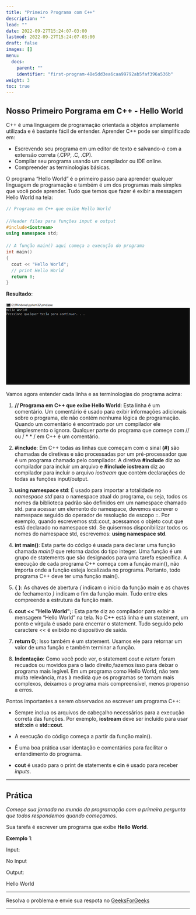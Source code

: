 ```yaml
---
title: "Primeiro Programa com C++"
description: ""
lead: ""
date: 2022-09-27T15:24:07-03:00
lastmod: 2022-09-27T15:24:07-03:00
draft: false
images: []
menu:
  docs:
    parent: ""
    identifier: "first-program-48e5dd3ea6caa99792ab5faf396a536b"
weight: 3
toc: true
---
```

## Nosso Primeiro Porgrama em C++ - Hello World

C++ é uma linguagem de programação orientada a objetos amplamente utilizada e é bastante fácil de entender. Aprender C++ pode ser simplificado em:

- Escrevendo seu programa em um editor de texto e salvando-o com a extensão correta (.CPP, .C, .CP).
- Compilar seu programa usando um compilador ou IDE online.
- Compreender as terminologias básicas.

O programa “Hello World” é o primeiro passo para aprender qualquer linguagem de programação e também é um dos programas mais simples que você pode aprender. Tudo que temos que fazer é exibir a messagem Hello World na tela: 

```c++
// Programa em C++ que exibe Hello World

//Header files para funções input e output
#include<iostream>
using namespace std;

// A função main() aqui começa a execução do programa 
int main()
{
  cout << "Hello World";
  // print Hello World
  return 0;
}
```
__Resultado__:

![img](./hello.png)

Vamos agora entender cada linha e as terminologias do programa acima:

1. __// Programa em C++ que exibe Hello World__: Esta linha é um comentário. Um comentário é usado para exibir informações adicionais sobre o programa, ele não contém nenhuma lógica de programação. Quando um comentário é encontrado por um compilador ele simplesmento o ignora. Qualquer parte do programa que começe com // ou / * * / em C++ é um comentário.
 
2. __#include__: Em C++ todas as linhas que começam com o sinal __(#)__ são chamadas de diretivas e são processadas por um pré-processador que é um programa chamado pelo compilador. A diretiva __#include__ diz ao compilador para incluir um arquivo e __#include iostream__ diz ao compilador para incluir o arquivo *iostream* que contém declarações de todas as funções input/output.

3. __using namespace std__: É usado para importar a totalidade no *namespace std* para o namespace atual do programa, ou seja, todos os nomes da biblioteca padrão são definidos em um namespace chamado std. para acessar um elemento do namespace, devemos escrever o namespace seguido do operador de resolução de escopo ::. Por exemplo, quando escrevemos std::cout, acessamos o objeto cout que está declarado no namespace std. Se quisermos disponibilizar todos os nomes do namespace std, escrevemos: **using namespace std**.

4. __int main()__: Esta parte do código é usada para declarar uma função chamada *main()* que retorna dados do tipo integer. Uma função é um grupo de statements que são designados para uma tarefa específica. A execução de cada programa C++ começa com a função main(), não importa onde a função esteja localizada no programa. Portanto, todo programa C++ deve ter uma função main().

5. __{ }__: As chaves de abertura *{* indicam o início da função main e as chaves de fechamento *}* indicam o fim da função main. Tudo entre eles compreende a estrutura da função main.

6. __cout << "Hello World";__: Esta parte diz ao compilador para exibir a mensagem “Hello World” na tela. No C++ está linha é um statement, um ponto e vírgula é usado para encerrar o statement. Tudo seguido pelo caractere *<<* é exibido no dispositivo de saída.

7. __return 0;__: Isso também é um statement. Usamos ele para retornar um valor de uma função e também terminar a função. 

8. __Indentação__: Como você pode ver, o statement *cout* e *return* foram recuados ou movidos para o lado direito,fazemos isso para deixar o programa mais legível. Em um programa como Hello World, não tem muita relevância, mas à medida que os programas se tornam mais complexos, deixamos o programa mais compreensível, menos propenso a erros. 

Pontos importantes a serem observados ao escrever um programa C++:

- Sempre inclua os arquivos de cabeçalho necessários para a execução correta das funções. Por exemplo, __iostream__ deve ser incluído para usar __std::cin__ e __std::cout__.

- A execução do código começa a partir da função main().

- É uma boa prática usar identação e comentários para facilitar o entendimento do programa.

- __cout__ é usado para o print de statements e __cin__ é usado para receber *inputs*.

___

## Prática 

*Começe sua jornada no mundo da programação com a primeira pergunta que todos respondemos quando começamos.* 

Sua tarefa é escrever um programa que exibe __Hello World__.

__Exemplo 1__:

Input:

No Input

Output:

Hello World
______

Resolva o problema e envie sua respota no [GeeksForGeeks](https://practice.geeksforgeeks.org/problems/c-hello-world3402/1)

____
